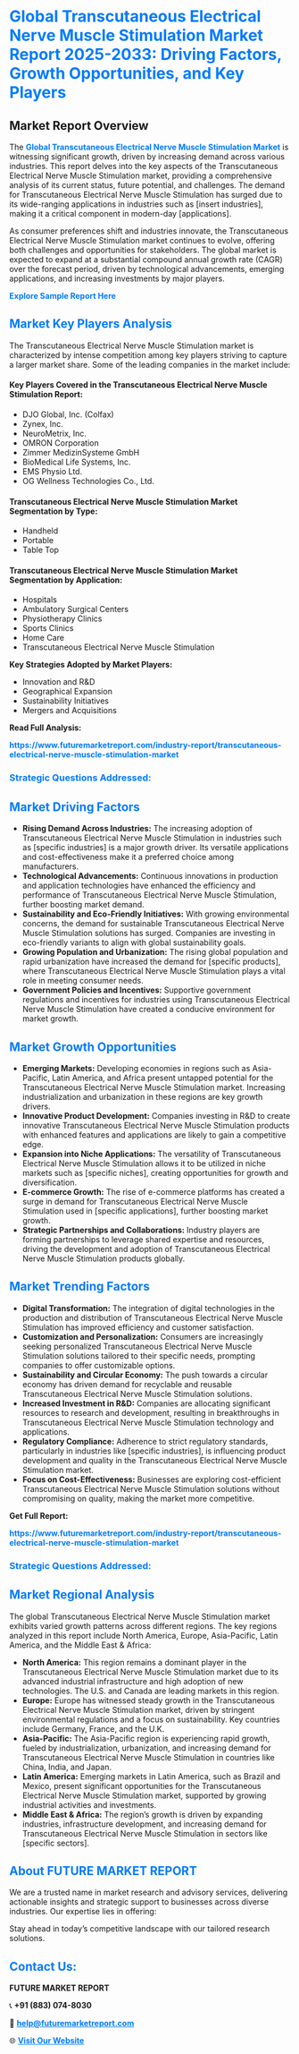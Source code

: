 <h1 style="color: #007BFF;">Global Transcutaneous Electrical Nerve Muscle Stimulation Market Report 2025-2033: Driving Factors, Growth Opportunities, and Key Players</h1>

<section id="overview">
<h2>Market Report Overview</h2>
<p>The <a href="https://www.futuremarketreport.com/industry-report/transcutaneous-electrical-nerve-muscle-stimulation-market" style="color: #007BFF; text-decoration: none;"><strong>Global Transcutaneous Electrical Nerve Muscle Stimulation Market</strong></a> is witnessing significant growth, driven by increasing demand across various industries. This report delves into the key aspects of the Transcutaneous Electrical Nerve Muscle Stimulation market, providing a comprehensive analysis of its current status, future potential, and challenges. The demand for Transcutaneous Electrical Nerve Muscle Stimulation has surged due to its wide-ranging applications in industries such as [insert industries], making it a critical component in modern-day [applications].</p>
<p>As consumer preferences shift and industries innovate, the Transcutaneous Electrical Nerve Muscle Stimulation market continues to evolve, offering both challenges and opportunities for stakeholders. The global market is expected to expand at a substantial compound annual growth rate (CAGR) over the forecast period, driven by technological advancements, emerging applications, and increasing investments by major players.</p>
</section>

<section id="overview">
<p><a href="https://www.futuremarketreport.com/request-sample/reportId=127590" style="color: #007BFF; text-decoration: none;"><strong>Explore Sample Report Here</strong></a></p>
</section>

<section id="key-players">
<h2 style="color: #007BFF;">Market Key Players Analysis</h2>
<p>The Transcutaneous Electrical Nerve Muscle Stimulation market is characterized by intense competition among key players striving to capture a larger market share. Some of the leading companies in the market include:</p>
<h4>Key Players Covered in the Transcutaneous Electrical Nerve Muscle Stimulation Report:</h4>
<ul><li>DJO Global, Inc. (Colfax)</li><li>Zynex, Inc.</li><li>NeuroMetrix, Inc.</li><li>OMRON Corporation</li><li>Zimmer MedizinSysteme GmbH</li><li>BioMedical Life Systems, Inc.</li><li>EMS Physio Ltd.</li><li>OG Wellness Technologies Co., Ltd.</li></ul>
<h4>Transcutaneous Electrical Nerve Muscle Stimulation Market Segmentation by Type:</h4>
<ul><li>Handheld</li><li>Portable</li><li>Table Top</li></ul>

<h4>Transcutaneous Electrical Nerve Muscle Stimulation Market Segmentation by Application:</h4>
<ul><li>Hospitals</li><li>Ambulatory Surgical Centers</li><li>Physiotherapy Clinics</li><li>Sports Clinics</li><li>Home Care</li><li>Transcutaneous Electrical Nerve Muscle Stimulation</li></ul>
<p><strong>Key Strategies Adopted by Market Players:</strong></p>
<ul>
<li>Innovation and R&D</li>
<li>Geographical Expansion</li>
<li>Sustainability Initiatives</li>
<li>Mergers and Acquisitions</li>
</ul>
</section>

<section>
<p><strong>Read Full Analysis: </strong></p><a href="https://www.futuremarketreport.com/industry-report/transcutaneous-electrical-nerve-muscle-stimulation-market" style="color: #007BFF; text-decoration: none;"><strong>https://www.futuremarketreport.com/industry-report/transcutaneous-electrical-nerve-muscle-stimulation-market</strong></a>
<h3 style="color: #007BFF;">Strategic Questions Addressed:</h3>
</section>

<section id="driving-factors">
<h2 style="color: #007BFF;">Market Driving Factors</h2>
<ul>
<li><strong>Rising Demand Across Industries:</strong> The increasing adoption of Transcutaneous Electrical Nerve Muscle Stimulation in industries such as [specific industries] is a major growth driver. Its versatile applications and cost-effectiveness make it a preferred choice among manufacturers.</li>
<li><strong>Technological Advancements:</strong> Continuous innovations in production and application technologies have enhanced the efficiency and performance of Transcutaneous Electrical Nerve Muscle Stimulation, further boosting market demand.</li>
<li><strong>Sustainability and Eco-Friendly Initiatives:</strong> With growing environmental concerns, the demand for sustainable Transcutaneous Electrical Nerve Muscle Stimulation solutions has surged. Companies are investing in eco-friendly variants to align with global sustainability goals.</li>
<li><strong>Growing Population and Urbanization:</strong> The rising global population and rapid urbanization have increased the demand for [specific products], where Transcutaneous Electrical Nerve Muscle Stimulation plays a vital role in meeting consumer needs.</li>
<li><strong>Government Policies and Incentives:</strong> Supportive government regulations and incentives for industries using Transcutaneous Electrical Nerve Muscle Stimulation have created a conducive environment for market growth.</li>
</ul>
</section>

<section id="growth-opportunities">
<h2 style="color: #007BFF;">Market Growth Opportunities</h2>
<ul>
<li><strong>Emerging Markets:</strong> Developing economies in regions such as Asia-Pacific, Latin America, and Africa present untapped potential for the Transcutaneous Electrical Nerve Muscle Stimulation market. Increasing industrialization and urbanization in these regions are key growth drivers.</li>
<li><strong>Innovative Product Development:</strong> Companies investing in R&D to create innovative Transcutaneous Electrical Nerve Muscle Stimulation products with enhanced features and applications are likely to gain a competitive edge.</li>
<li><strong>Expansion into Niche Applications:</strong> The versatility of Transcutaneous Electrical Nerve Muscle Stimulation allows it to be utilized in niche markets such as [specific niches], creating opportunities for growth and diversification.</li>
<li><strong>E-commerce Growth:</strong> The rise of e-commerce platforms has created a surge in demand for Transcutaneous Electrical Nerve Muscle Stimulation used in [specific applications], further boosting market growth.</li>
<li><strong>Strategic Partnerships and Collaborations:</strong> Industry players are forming partnerships to leverage shared expertise and resources, driving the development and adoption of Transcutaneous Electrical Nerve Muscle Stimulation products globally.</li>
</ul>
</section>

<section id="trending-factors">
<h2 style="color: #007BFF;">Market Trending Factors</h2>
<ul>
<li><strong>Digital Transformation:</strong> The integration of digital technologies in the production and distribution of Transcutaneous Electrical Nerve Muscle Stimulation has improved efficiency and customer satisfaction.</li>
<li><strong>Customization and Personalization:</strong> Consumers are increasingly seeking personalized Transcutaneous Electrical Nerve Muscle Stimulation solutions tailored to their specific needs, prompting companies to offer customizable options.</li>
<li><strong>Sustainability and Circular Economy:</strong> The push towards a circular economy has driven demand for recyclable and reusable Transcutaneous Electrical Nerve Muscle Stimulation solutions.</li>
<li><strong>Increased Investment in R&D:</strong> Companies are allocating significant resources to research and development, resulting in breakthroughs in Transcutaneous Electrical Nerve Muscle Stimulation technology and applications.</li>
<li><strong>Regulatory Compliance:</strong> Adherence to strict regulatory standards, particularly in industries like [specific industries], is influencing product development and quality in the Transcutaneous Electrical Nerve Muscle Stimulation market.</li>
<li><strong>Focus on Cost-Effectiveness:</strong> Businesses are exploring cost-efficient Transcutaneous Electrical Nerve Muscle Stimulation solutions without compromising on quality, making the market more competitive.</li>
</ul>
</section>

<section>
<p><strong>Get Full Report: </strong></p><a href="https://www.futuremarketreport.com/industry-report/transcutaneous-electrical-nerve-muscle-stimulation-market" style="color: #007BFF; text-decoration: none;"><strong>https://www.futuremarketreport.com/industry-report/transcutaneous-electrical-nerve-muscle-stimulation-market</strong></a>
<h3 style="color: #007BFF;">Strategic Questions Addressed:</h3>
</section>


<section id="regional-analysis">
<h2 style="color: #007BFF;">Market Regional Analysis</h2>
<p>The global Transcutaneous Electrical Nerve Muscle Stimulation market exhibits varied growth patterns across different regions. The key regions analyzed in this report include North America, Europe, Asia-Pacific, Latin America, and the Middle East & Africa:</p>
<ul>
<li><strong>North America:</strong> This region remains a dominant player in the Transcutaneous Electrical Nerve Muscle Stimulation market due to its advanced industrial infrastructure and high adoption of new technologies. The U.S. and Canada are leading markets in this region.</li>
<li><strong>Europe:</strong> Europe has witnessed steady growth in the Transcutaneous Electrical Nerve Muscle Stimulation market, driven by stringent environmental regulations and a focus on sustainability. Key countries include Germany, France, and the U.K.</li>
<li><strong>Asia-Pacific:</strong> The Asia-Pacific region is experiencing rapid growth, fueled by industrialization, urbanization, and increasing demand for Transcutaneous Electrical Nerve Muscle Stimulation in countries like China, India, and Japan.</li>
<li><strong>Latin America:</strong> Emerging markets in Latin America, such as Brazil and Mexico, present significant opportunities for the Transcutaneous Electrical Nerve Muscle Stimulation market, supported by growing industrial activities and investments.</li>
<li><strong>Middle East & Africa:</strong> The region’s growth is driven by expanding industries, infrastructure development, and increasing demand for Transcutaneous Electrical Nerve Muscle Stimulation in sectors like [specific sectors].</li>
</ul>
</section>

<footer>
<h2 style="color: #007BFF;">About FUTURE MARKET REPORT</h2>
<p>We are a trusted name in market research and advisory services, delivering actionable insights and strategic support to businesses across diverse industries. Our expertise lies in offering:</p>

<p>Stay ahead in today’s competitive landscape with our tailored research solutions.</p>

<h2 style="color: #007BFF;">Contact Us:</h2>
<p><strong>FUTURE MARKET REPORT</strong></p>
<p>📞 <strong>+91 (883) 074-8030</strong></p>
<p>📧 <strong><a href="mailto:help@futuremarketreport.com" style="color: #007BFF;">help@futuremarketreport.com</a></strong></p>
<p>🌐 <strong><a href="https://www.futuremarketreport.com/" style="color: #007BFF;">Visit Our Website</a></strong></p>
</footer>